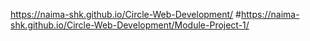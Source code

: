 
https://naima-shk.github.io/Circle-Web-Development/
#https://naima-shk.github.io/Circle-Web-Development/Module-Project-1/
